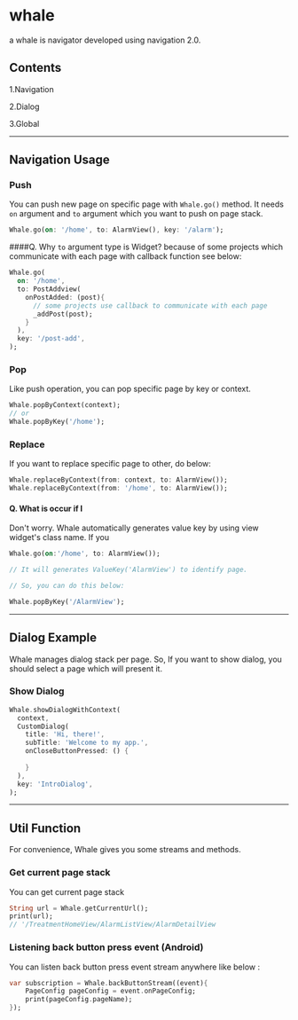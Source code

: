 # whale
a whale is navigator developed using navigation 2.0.

## Contents

1.Navigation

2.Dialog

3.Global

---
## Navigation Usage
### Push
You can push new page on specific page with `Whale.go()` method. It needs `on` argument and `to` argument which you want to push on page stack.
```dart
Whale.go(on: '/home', to: AlarmView(), key: '/alarm');
```
####Q. Why `to` argument type is Widget?
because of some projects which communicate with each page with callback function see below:
```dart
Whale.go(
  on: '/home',
  to: PostAddview(
    onPostAdded: (post){
      // some projects use callback to communicate with each page
      _addPost(post);  
    }
  ),
  key: '/post-add',
);
```

### Pop
Like push operation, you can pop specific page by key or context.
```dart
Whale.popByContext(context);
// or
Whale.popByKey('/home');
```

### Replace
If you want to replace specific page to other, do below:
```dart
Whale.replaceByContext(from: context, to: AlarmView());
Whale.replaceByContext(from: '/home', to: AlarmView());
```


#### Q. What is occur if I 
Don't worry. Whale automatically generates value key by using view widget's class name.
If you 

```dart
Whale.go(on:'/home', to: AlarmView());

// It will generates ValueKey('AlarmView') to identify page.

// So, you can do this below:

Whale.popByKey('/AlarmView');
```

---
## Dialog Example

Whale manages dialog stack per page.
So, If you want to show dialog, you should select a page which will present it.



### Show Dialog
```dart
Whale.showDialogWithContext(
  context,
  CustomDialog(
    title: 'Hi, there!',
    subTitle: 'Welcome to my app.',
    onCloseButtonPressed: () {
        
    }
  ),
  key: 'IntroDialog', 
);
```

---
## Util Function

For convenience, Whale gives you some streams and methods. 

### Get current page stack
You can get current page stack

``` dart
String url = Whale.getCurrentUrl();
print(url);
// '/TreatmentHomeView/AlarmListView/AlarmDetailView
```
### Listening back button press event (Android)
You can listen back button press event stream anywhere like below :
``` dart 
var subscription = Whale.backButtonStream((event){
    PageConfig pageConfig = event.onPageConfig;
    print(pageConfig.pageName);
});
```